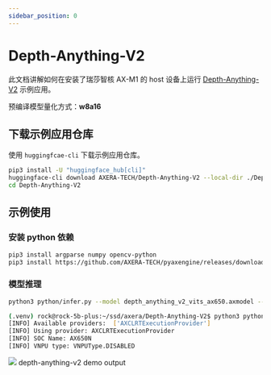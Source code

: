 ```yaml
---
sidebar_position: 0
---
```


# Depth-Anything-V2

此文档讲解如何在安装了瑞莎智核 AX-M1 的 host 设备上运行 [Depth-Anything-V2](https://depth-anything-v2.github.io/) 示例应用。

预编译模型量化方式：**w8a16**

## 下载示例应用仓库

使用 `huggingfcae-cli` 下载示例应用仓库。

<NewCodeBlock tip="Host" type="Device">

```bash
pip3 install -U "huggingface_hub[cli]"
huggingface-cli download AXERA-TECH/Depth-Anything-V2 --local-dir ./Depth-Anything-V2
cd Depth-Anything-V2
```

</NewCodeBlock>

## 示例使用

### 安装 python 依赖

<NewCodeBlock tip="Host" type="Device">

```bash
pip3 install argparse numpy opencv-python
pip3 install https://github.com/AXERA-TECH/pyaxengine/releases/download/0.1.3.rc1/axengine-0.1.3-py3-none-any.whl

```

</NewCodeBlock>

### 模型推理

<NewCodeBlock tip="Host" type="Device">

```bash
python3 python/infer.py --model depth_anything_v2_vits_ax650.axmodel --img examples/demo01.jpg
```

</NewCodeBlock>

```bash
(.venv) rock@rock-5b-plus:~/ssd/axera/Depth-Anything-V2$ python3 python/infer.py --model depth_anything_v2_vits_ax650.axmodel --img examples/demo01.jpg
[INFO] Available providers:  ['AXCLRTExecutionProvider']
[INFO] Using provider: AXCLRTExecutionProvider
[INFO] SOC Name: AX650N
[INFO] VNPU type: VNPUType.DISABLED
```

<div style={{textAlign: 'center'}}>
   <img src="/img/aicore-ax-m1/depth-anything-v2.webp"/>
   depth-anything-v2 demo output
</div>
